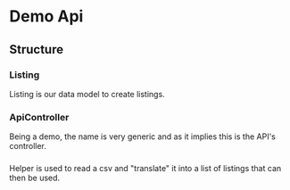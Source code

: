 # Demo Api

## Structure

### Listing
Listing is our data model to create listings.

### ApiController
Being a demo, the name is very generic and as it implies this is the API's controller.

### 
Helper is used to read a csv and "translate" it into a list of listings that can then be used.

